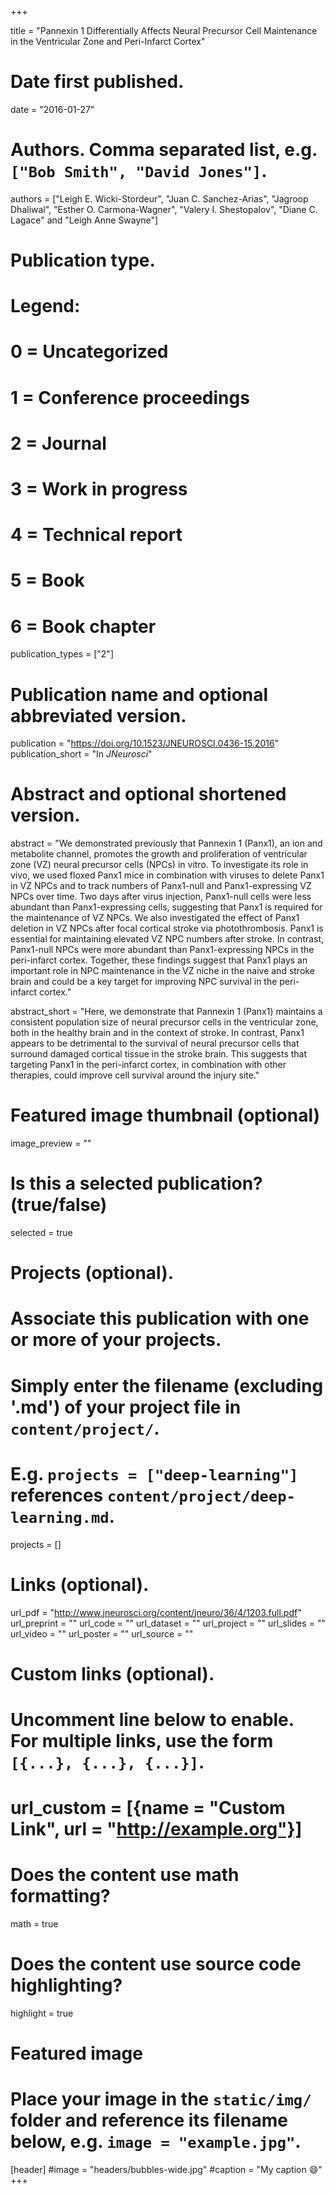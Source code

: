 +++

title = "Pannexin 1 Differentially Affects Neural Precursor Cell Maintenance in the Ventricular Zone and Peri-Infarct Cortex"

# Date first published.
date = "2016-01-27"

# Authors. Comma separated list, e.g. `["Bob Smith", "David Jones"]`.
authors = ["Leigh E. Wicki-Stordeur", "Juan C. Sanchez-Arias", "Jagroop Dhaliwal", "Esther O. Carmona-Wagner", "Valery I. Shestopalov", "Diane C. Lagace" and "Leigh Anne Swayne"]

# Publication type.
# Legend:
# 0 = Uncategorized
# 1 = Conference proceedings
# 2 = Journal
# 3 = Work in progress
# 4 = Technical report
# 5 = Book
# 6 = Book chapter
publication_types = ["2"]

# Publication name and optional abbreviated version.
publication = "https://doi.org/10.1523/JNEUROSCI.0436-15.2016"
publication_short = "In *JNeurosci*"

# Abstract and optional shortened version.
abstract = "We demonstrated previously that Pannexin 1 (Panx1), an ion and metabolite channel, promotes the growth and proliferation of ventricular zone (VZ) neural precursor cells (NPCs) in vitro. To investigate its role in vivo, we used floxed Panx1 mice in combination with viruses to delete Panx1 in VZ NPCs and to track numbers of Panx1-null and Panx1-expressing VZ NPCs over time. Two days after virus injection, Panx1-null cells were less abundant than Panx1-expressing cells, suggesting that Panx1 is required for the maintenance of VZ NPCs. We also investigated the effect of Panx1 deletion in VZ NPCs after focal cortical stroke via photothrombosis. Panx1 is essential for maintaining elevated VZ NPC numbers after stroke. In contrast, Panx1-null NPCs were more abundant than Panx1-expressing NPCs in the peri-infarct cortex. Together, these findings suggest that Panx1 plays an important role in NPC maintenance in the VZ niche in the naive and stroke brain and could be a key target for improving NPC survival in the peri-infarct cortex."

abstract_short = "Here, we demonstrate that Pannexin 1 (Panx1) maintains a consistent population size of neural precursor cells in the ventricular zone, both in the healthy brain and in the context of stroke. In contrast, Panx1 appears to be detrimental to the survival of neural precursor cells that surround damaged cortical tissue in the stroke brain. This suggests that targeting Panx1 in the peri-infarct cortex, in combination with other therapies, could improve cell survival around the injury site."

# Featured image thumbnail (optional)
image_preview = ""

# Is this a selected publication? (true/false)
selected = true

# Projects (optional).
#   Associate this publication with one or more of your projects.
#   Simply enter the filename (excluding '.md') of your project file in `content/project/`.
#   E.g. `projects = ["deep-learning"]` references `content/project/deep-learning.md`.
projects = []

# Links (optional).
url_pdf = "http://www.jneurosci.org/content/jneuro/36/4/1203.full.pdf"
url_preprint = ""
url_code = ""
url_dataset = ""
url_project = ""
url_slides = ""
url_video = ""
url_poster = ""
url_source = ""

# Custom links (optional).
#   Uncomment line below to enable. For multiple links, use the form `[{...}, {...}, {...}]`.
# url_custom = [{name = "Custom Link", url = "http://example.org"}]

# Does the content use math formatting?
math = true

# Does the content use source code highlighting?
highlight = true

# Featured image
# Place your image in the `static/img/` folder and reference its filename below, e.g. `image = "example.jpg"`.
[header]
#image = "headers/bubbles-wide.jpg"
#caption = "My caption 😄"
+++

